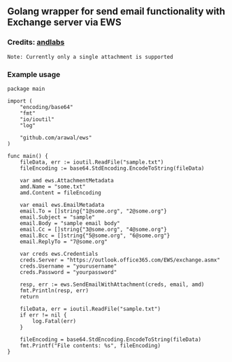 ## Golang wrapper for send email functionality with Exchange server via EWS

### Credits: [andlabs](https://github.com/andlabs/ews)

`Note: Currently only a single attachment is supported`

### Example usage

```
package main

import (
	"encoding/base64"
	"fmt"
	"io/ioutil"
	"log"

	"github.com/arawal/ews"
)

func main() {
	fileData, err := ioutil.ReadFile("sample.txt")
	fileEncoding := base64.StdEncoding.EncodeToString(fileData)

	var amd ews.AttachmentMetadata
	amd.Name = "some.txt"
	amd.Content = fileEncoding

	var email ews.EmailMetadata
	email.To = []string{"1@some.org", "2@some.org"}
	email.Subject = "sample"
	email.Body = "sample email body"
	email.Cc = []string{"3@some.org", "4@some.org"}
	email.Bcc = []string{"5@some.org", "6@some.org"}
	email.ReplyTo = "7@some.org"

	var creds ews.Credentials
	creds.Server = "https://outlook.office365.com/EWS/exchange.asmx"
	creds.Username = "yourusername"
	creds.Password = "yourpassword"

	resp, err := ews.SendEmailWithAttachment(creds, email, amd)
	fmt.Println(resp, err)
	return

	fileData, err = ioutil.ReadFile("sample.txt")
	if err != nil {
		log.Fatal(err)
	}

	fileEncoding = base64.StdEncoding.EncodeToString(fileData)
	fmt.Printf("File contents: %s", fileEncoding)
}
```
